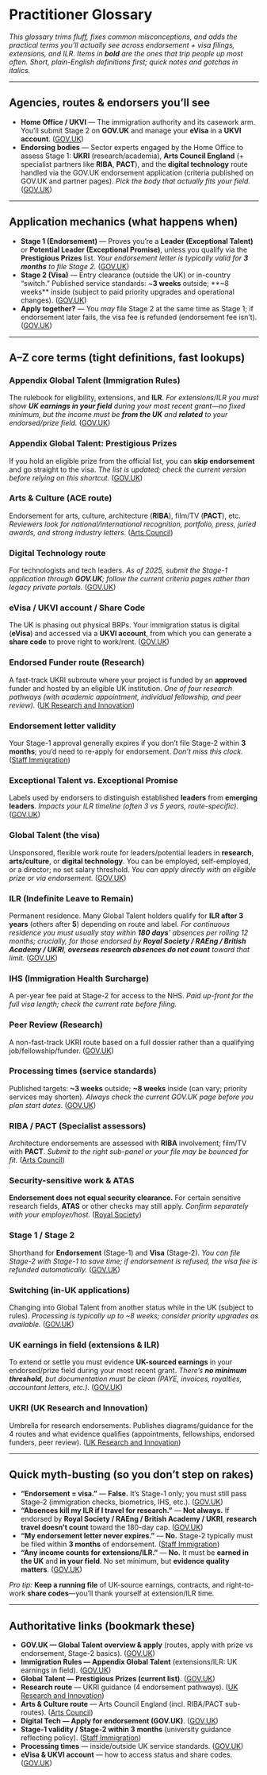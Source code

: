 # Practitioner Glossary

*This glossary trims fluff, fixes common misconceptions, and adds the practical terms you’ll actually see across endorsement + visa filings, extensions, and ILR. Items in **bold** are the ones that trip people up most often. Short, plain-English definitions first; quick notes and gotchas in italics.*

---

## Agencies, routes & endorsers you’ll see

* **Home Office / UKVI** — The immigration authority and its casework arm. You’ll submit Stage 2 on **GOV.UK** and manage your **eVisa** in a **UKVI account**. ([GOV.UK][1])
* **Endorsing bodies** — Sector experts engaged by the Home Office to assess Stage 1: **UKRI** (research/academia), **Arts Council England** (+ specialist partners like **RIBA**, **PACT**), and the **digital technology** route handled via the GOV.UK endorsement application (criteria published on GOV.UK and partner pages). *Pick the body that actually fits your field.* ([GOV.UK][2])

---

## Application mechanics (what happens when)

* **Stage 1 (Endorsement)** — Proves you’re a **Leader (Exceptional Talent)** or **Potential Leader (Exceptional Promise)**, unless you qualify via the **Prestigious Prizes** list. *Your endorsement letter is typically valid for **3 months** to file Stage 2.* ([GOV.UK][3])
* **Stage 2 (Visa)** — Entry clearance (outside the UK) or in-country “switch.” Published service standards: ~**3 weeks** outside; **~8 weeks** inside (subject to paid priority upgrades and operational changes). ([GOV.UK][4])
* **Apply together?** — You *may* file Stage 2 at the same time as Stage 1; if endorsement later fails, the visa fee is refunded (endorsement fee isn’t). ([GOV.UK][5])

---

## A–Z core terms (tight definitions, fast lookups)

### **Appendix Global Talent (Immigration Rules)**

The rulebook for eligibility, extensions, and **ILR**. *For extensions/ILR you must show **UK earnings in your field** during your most recent grant—no fixed minimum, but the income must be **from the UK** and **related** to your endorsed/prize field.* ([GOV.UK][6])

### **Appendix Global Talent: Prestigious Prizes**

If you hold an eligible prize from the official list, you can **skip endorsement** and go straight to the visa. *The list is updated; check the current version before relying on this shortcut.* ([GOV.UK][7])

### **Arts & Culture (ACE route)**

Endorsement for arts, culture, architecture (**RIBA**), film/TV (**PACT**), etc. *Reviewers look for national/international recognition, portfolio, press, juried awards, and strong industry letters.* ([Arts Council][8])

### **Digital Technology route**

For technologists and tech leaders. *As of 2025, submit the Stage-1 application through **GOV.UK**; follow the current criteria pages rather than legacy private portals.* ([GOV.UK][5])

### **eVisa / UKVI account / Share Code**

The UK is phasing out physical BRPs. Your immigration status is digital (**eVisa**) and accessed via a **UKVI account**, from which you can generate a **share code** to prove right to work/rent. ([GOV.UK][1])

### **Endorsed Funder route (Research)**

A fast-track UKRI subroute where your project is funded by an **approved** funder and hosted by an eligible UK institution. *One of four research pathways (with academic appointment, individual fellowship, and peer review).* ([UK Research and Innovation][9])

### **Endorsement letter validity**

Your Stage-1 approval generally expires if you don’t file Stage-2 within **3 months**; you’d need to re-apply for endorsement. *Don’t miss this clock.* ([Staff Immigration][10])

### **Exceptional Talent vs. Exceptional Promise**

Labels used by endorsers to distinguish established **leaders** from **emerging leaders**. *Impacts your ILR timeline (often 3 vs 5 years, route-specific).* ([GOV.UK][11])

### **Global Talent (the visa)**

Unsponsored, flexible work route for leaders/potential leaders in **research**, **arts/culture**, or **digital technology**. You can be employed, self-employed, or a director; no set salary threshold. *You can apply directly with an eligible prize or via endorsement.* ([GOV.UK][12])

### **ILR (Indefinite Leave to Remain)**

Permanent residence. Many Global Talent holders qualify for **ILR after 3 years** (others after **5**) depending on route and label. *For continuous residence you must usually stay within **180 days**’ absences per rolling 12 months; crucially, for those endorsed by **Royal Society / RAEng / British Academy / UKRI**, **overseas research absences do not count** toward that limit.* ([GOV.UK][11])

### **IHS (Immigration Health Surcharge)**

A per-year fee paid at Stage-2 for access to the NHS. *Paid up-front for the full visa length; check the current rate before filing.*

### **Peer Review (Research)**

A non-fast-track UKRI route based on a full dossier rather than a qualifying job/fellowship/funder. ([GOV.UK][13])

### **Processing times (service standards)**

Published targets: **~3 weeks** outside; **~8 weeks** inside (can vary; priority services may shorten). *Always check the current GOV.UK page before you plan start dates.* ([GOV.UK][4])

### **RIBA / PACT (Specialist assessors)**

Architecture endorsements are assessed with **RIBA** involvement; film/TV with **PACT**. *Submit to the right sub-panel or your file may be bounced for fit.* ([Arts Council][8])

### **Security-sensitive work & ATAS**

**Endorsement does not equal security clearance.** For certain sensitive research fields, **ATAS** or other checks may still apply. *Confirm separately with your employer/host.* ([Royal Society][14])

### **Stage 1 / Stage 2**

Shorthand for **Endorsement** (Stage-1) and **Visa** (Stage-2). *You can file Stage-2 with Stage-1 to save time; if endorsement is refused, the visa fee is refunded automatically.* ([GOV.UK][5])

### **Switching (in-UK applications)**

Changing into Global Talent from another status while in the UK (subject to rules). *Processing is typically up to ~8 weeks; consider priority upgrades as available.* ([GOV.UK][15])

### **UK earnings in field (extensions & ILR)**

To extend or settle you must evidence **UK-sourced earnings** in your endorsed/prize field during your most recent grant. *There’s **no minimum threshold**, but documentation must be clean (PAYE, invoices, royalties, accountant letters, etc.).* ([GOV.UK][6])

### **UKRI (UK Research and Innovation)**

Umbrella for research endorsements. Publishes diagrams/guidance for the 4 routes and what evidence qualifies (appointments, fellowships, endorsed funders, peer review). ([UK Research and Innovation][9])

---

## Quick myth-busting (so you don’t step on rakes)

* **“Endorsement = visa.”** — **False.** It’s Stage-1 only; you must still pass Stage-2 (immigration checks, biometrics, IHS, etc.). ([GOV.UK][12])
* **“Absences kill my ILR if I travel for research.”** — **Not always.** If endorsed by **Royal Society / RAEng / British Academy / UKRI**, **research travel doesn’t count** toward the 180-day cap. ([GOV.UK][16])
* **“My endorsement letter never expires.”** — **No.** Stage-2 typically must be filed within **3 months** of endorsement. ([Staff Immigration][10])
* **“Any income counts for extensions/ILR.”** — **No.** It must be **earned in the UK** and **in your field**. No set minimum, but **evidence quality matters**. ([GOV.UK][6])

*Pro tip:* **Keep a running file** of UK-source earnings, contracts, and right-to-work **share codes**—you’ll thank yourself at extension/ILR time.

---

## Authoritative links (bookmark these)

* **GOV.UK — Global Talent overview & apply** (routes, apply with prize vs endorsement, Stage-2 basics). ([GOV.UK][12])
* **Immigration Rules — Appendix Global Talent** (extensions/ILR: UK earnings in field). ([GOV.UK][6])
* **Global Talent — Prestigious Prizes (current list)**. ([GOV.UK][7])
* **Research route** — UKRI guidance (4 endorsement pathways). ([UK Research and Innovation][9])
* **Arts & Culture route** — Arts Council England (incl. RIBA/PACT sub-routes). ([Arts Council][8])
* **Digital Tech — Apply for endorsement (GOV.UK)**. ([GOV.UK][5])
* **Stage-1 validity / Stage-2 within 3 months** (university guidance reflecting policy). ([Staff Immigration][10])
* **Processing times** — inside/outside UK service standards. ([GOV.UK][15])
* **eVisa & UKVI account** — how to access status and share codes. ([GOV.UK][1])

[1]: https://www.gov.uk/evisa?utm_source=chatgpt.com "eVisas: access and use your online immigration status"
[2]: https://www.gov.uk/global-talent-researcher-academic/uk-research-innovation-endorsement?utm_source=chatgpt.com "UK Research and Innovation endorsement"
[3]: https://www.gov.uk/guidance/immigration-rules/immigration-rules-appendix-global-talent-prestigious-prizes?utm_source=chatgpt.com "Immigration Rules Appendix Global Talent: Prestigious ..."
[4]: https://www.gov.uk/guidance/visa-processing-times-applications-outside-the-uk?utm_source=chatgpt.com "Visa processing times: applications outside the UK"
[5]: https://www.gov.uk/global-talent-digital-technology/apply-for-endorsement?utm_source=chatgpt.com "Apply for endorsement"
[6]: https://www.gov.uk/guidance/immigration-rules/immigration-rules-appendix-global-talent?utm_source=chatgpt.com "Immigration Rules Appendix Global Talent - Guidance"
[7]: https://www.gov.uk/government/publications/global-talent-eligible-prize-list?utm_source=chatgpt.com "Global Talent eligible prize lists"
[8]: https://www.artscouncil.org.uk/global-talent-visa?utm_source=chatgpt.com "The Global Talent Visa"
[9]: https://www.ukri.org/apply-for-funding/getting-a-global-talent-visa-to-do-research-in-the-uk/?utm_source=chatgpt.com "Getting a Global Talent visa to do research in the UK"
[10]: https://staffimmigration.admin.ox.ac.uk/gtv-endorsement?utm_source=chatgpt.com "Global Talent Endorsement and visa application process"
[11]: https://www.gov.uk/government/publications/continuous-residence/continuous-residence-guidance-accessible-version?utm_source=chatgpt.com "Continuous residence guidance (accessible version)"
[12]: https://www.gov.uk/global-talent?utm_source=chatgpt.com "Apply for the Global Talent visa : Overview"
[13]: https://www.gov.uk/global-talent-researcher-academic/peer-review?utm_source=chatgpt.com "Peer review"
[14]: https://royalsociety.org/grants/global-talent-visa-overview/frequently-asked-questions/?utm_source=chatgpt.com "Frequently asked questions"
[15]: https://www.gov.uk/guidance/visa-processing-times-applications-inside-the-uk?utm_source=chatgpt.com "Visa processing times: applications inside the UK - GOV.UK"
[16]: https://assets.publishing.service.gov.uk/media/686ce58a2cfe301b5fb67853/Global%2Btalent.pdf?utm_source=chatgpt.com "Global Talent"
